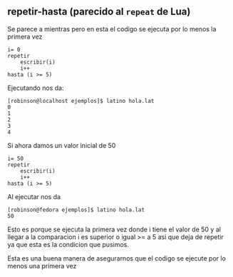 ## repetir-hasta \(parecido al `repeat` de Lua\)

Se parece a mientras pero en esta el codigo se ejecuta por lo menos la primera vez

```
i= 0
repetir
    escribir(i)
    i++
hasta (i >= 5)
```

Ejecutando nos da:

```
[robinson@localhost ejemplos]$ latino hola.lat 
0
1
2
3
4
```

Si ahora damos un valor inicial de 50

```
i= 50
repetir
    escribir(i)
    i++
hasta (i >= 5)
```

Al ejecutar nos da

```
[robinson@fedora ejemplos]$ latino hola.lat 
50
```

Esto es porque se ejecuta la primera vez donde i tiene el valor de 50 y al llegar a la comparacion i es superior o igual &gt;= a 5 asi que deja de repetir ya que esta es la condicion que pusimos.

Esta es una buena manera de asegurarnos que el codigo se ejecute por lo menos una primera vez

